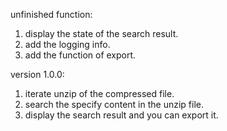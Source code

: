 
unfinished function:
1. display the state of the search result.
2. add the logging info.
3. add the function of export.

version 1.0.0:
1. iterate unzip of the compressed file.
2. search the specify content in the unzip file.
3. display the search result and you can export it.
